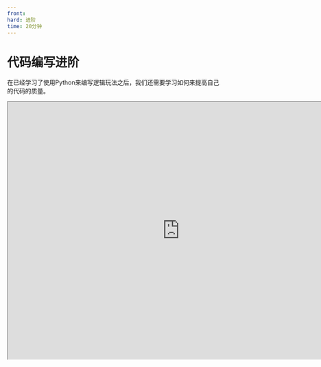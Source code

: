 ```yaml
---
front: 
hard: 进阶
time: 20分钟
---
```

# 代码编写进阶

在已经学习了使用Python来编写逻辑玩法之后，我们还需要学习如何来提高自己的代码的质量。

<iframe src="https://cc.163.com/act/m/daily/iframeplayer/?id=6328686fc6dfd1bb76f1d13c" width="800" height="600" allow="fullscreen"/>

## 规范

首先我们应该注意自己的代码规范。

零件开发拥有自己的<a href="../../../../../mcguide/20-玩法开发/14-预设玩法编程/12-深入理解零件/6-零件开发规范.html">规范</a>，规范中的保留字段已经在之前介绍过了，其他部分的内容较为简单，大家可以自己查阅。

同时还有<a href="../../../../../mcguide/20-玩法开发/13-模组SDK编程/20-制作规范.html">模组SDK</a>，我们虽然是使用预设玩法和零件编程，进行玩法开发，但是实际上，我们还是使用了部分模组SDK中的函数来进行玩法开发，所以，在这篇规范中，我们可以参考**除了命名**以外的所有规范。命名由于涉及到一些已经保存了的预设的内部文件路径数据，所以不推荐进行修改。

同时，我们在编写代码的过程中，也需要注意编码规范。这样写出来的代码，不仅不容易出错，自己很容易看懂，也可以让团队里的其他成员更快的理解你的代码。这里我们抽取了<a href="../../../../../mcguide/27-网络游戏/课程5：插件教学/第1节：官网插件规范.html">官方插件规范</a>中的一部分与代码编写相关的进行说明。

- 所有类名都是用驼峰法命名，首字母大写，比如类 GameObjectType。
- 常量都使用驼峰法命名，首字母大写，比如 ModVersion = "0.0.1"
- 类非静态成员变量使用驼峰法命名，以“m”开头，例如 mLevel。
- 类非静态成员函数使用驼峰法命名，首字母大写，例如 Init()。
- event使用驼峰法命名，首字母大写，例如“PlayerTransactionFromClientEvent”
- 统一用tab而不是四个空格缩进。
- 例子：

```python
class TitleScreen(ScreenNode):
    def __init__(self, namespace, name, param):
        ScreenNode.__init__(self, namespace, name, param)
        self.mMainPanel = "/main_panel"
        self.mTitleText = self.mMainPanel + "/title_text"
        self.mConfirmButton = self.mMainPanel + "/confirm_button"

    def Create(self):
        """
        @description UI创建成功时调用
        """
        buttonControl = self.GetBaseUIControl(self.mConfirmButton).asButton()
        buttonControl.AddTouchEventParams({"isSwallow": True})
        buttonControl.SetButtonTouchUpCallback(self.OnConfirmButtonClick)

    def OnConfirmButtonClick(self, args):
        text = self.GetBaseUIControl(self.mTitleText).asTextEditBox().GetEditText()
        presetApi.GetPresetByName("TitleScreen").GetPartByName("界面服务端监听").NotifyToServer("TitleEvent", {"text": text})
        clientApi.PopScreen()
```

## 技巧

### 函数的封装

例如需要求一组数据的平均值，我们可以自己封装一个函数，并在需要使用的时候进行调用，这样会大大提高代码的可读性。

```python
def avg(*args)
	return sum(args) / len(args)
```

平均值只是一个比较简单的运用，如果不是像平均值这样的简单计算，大量的重复会显得代码很臃肿，并且如果在以后需要修改，就要在每个使用的地方进行修改。相对的，使用函数，我们就可以只在函数的定义处进行修改，从而减少工作量。

### 避免重复运算

假设我们需要使用模组SDK的接口制作一个连锁挖矿的功能，需要调用`PlayerDestoryBlock`这个接口来挖掘方块，并且已经通过搜索方法找到了要破坏的方块列表为`blocks`。

那么实际上，循环调用`PlayerDestoryBlock`这个接口时，我们的blockInfoComp的对象是一模一样的。所以我们就可以将获取blockInfoComp放在循环外，然后在循环内只调用`blockInfoComp.PlayerDestoryBlock`，来减少运算量。

错误的写法:

```python
for pos in blocks:
    blockInfoComp = serverApi.GetEngineCompFactory().CreateBlockInfo(playerId)
    blockInfoComp.PlayerDestoryBlock(pos,1,False)
```

正确的写法:

```python
blockInfoComp = serverApi.GetEngineCompFactory().CreateBlockInfo(playerId)
for pos in blocks:
    blockInfoComp.PlayerDestoryBlock(pos,1,False)
```

使用正确的写法，在需要破坏的方块数量大时，极大地提高运行效率。

这种错误是很多新手都会犯的，所以我们查阅接口时，不能不假思索地直接将文档中示例代码直接复制到我们的项目中进行使用。我们应该思考代码中的每一行都是用来干什么的。同时应该清楚，每多执行一行代码，就会有更大的性能开销，如何使用速度更快的代码来实现同样的效果，是值得我们关注的。

### 使用xrange来代替range

xrange是python2独有的一个内置函数，他的用法与 range 完全相同，所不同的是生成的不是一个数组，而是一个生成器。

相比range，它拥有更高的执行效率。

```python
for i in xrange(5):
	print i
```

### 使用dict来代替多分支if

修改前:

```python
def getXXX(a):
	if a == "a":
    	return 1
    if a == "b":
    	return 2
    if a == "c":
    	return 3
    return 4
```

修改后:

```python
exampleDict = {"a":1,"b":2,"c":3}
def getXXX(a):
	result = exampleDict.get(a)
    if not result
    	return result
    return 4
```

相比多个if，直接使用字典来存储数据，并通过get来获取并返回，在数据量大的时候会有更高的效率。

